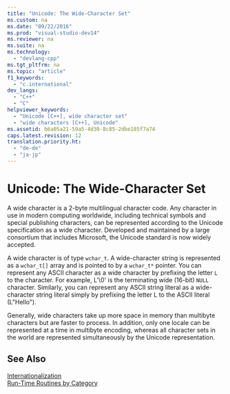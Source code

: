 ```yaml
---
title: "Unicode: The Wide-Character Set"
ms.custom: na
ms.date: "09/22/2016"
ms.prod: "visual-studio-dev14"
ms.reviewer: na
ms.suite: na
ms.technology: 
  - "devlang-cpp"
ms.tgt_pltfrm: na
ms.topic: "article"
f1_keywords: 
  - "c.international"
dev_langs: 
  - "C++"
  - "C"
helpviewer_keywords: 
  - "Unicode [C++], wide character set"
  - "wide characters [C++], Unicode"
ms.assetid: b6a05a21-59a5-4d30-8c85-2dbe185f7a74
caps.latest.revision: 12
translation.priority.ht: 
  - "de-de"
  - "ja-jp"
---
```

# Unicode: The Wide-Character Set
A wide character is a 2-byte multilingual character code. Any character in use in modern computing worldwide, including technical symbols and special publishing characters, can be represented according to the Unicode specification as a wide character. Developed and maintained by a large consortium that includes Microsoft, the Unicode standard is now widely accepted.  
  
 A wide character is of type `wchar_t`. A wide-character string is represented as a `wchar_t[]` array and is pointed to by a `wchar_t*` pointer. You can represent any ASCII character as a wide character by prefixing the letter `L` to the character. For example, L'\0' is the terminating wide (16-bit) `NULL` character. Similarly, you can represent any ASCII string literal as a wide-character string literal simply by prefixing the letter L to the ASCII literal (L"Hello").  
  
 Generally, wide characters take up more space in memory than multibyte characters but are faster to process. In addition, only one locale can be represented at a time in multibyte encoding, whereas all character sets in the world are represented simultaneously by the Unicode representation.  
  
## See Also  
 [Internationalization](../vs140/internationalization.md)   
 [Run-Time Routines by Category](../vs140/run-time-routines-by-category.md)